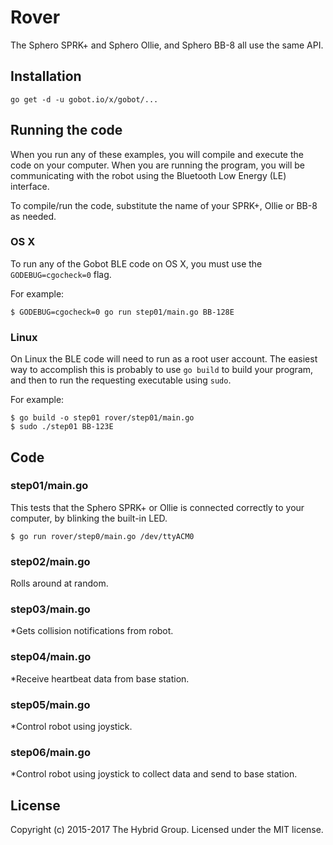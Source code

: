 # Rover

The Sphero SPRK+ and Sphero Ollie, and Sphero BB-8 all use the same API.

## Installation

```
go get -d -u gobot.io/x/gobot/...
```

## Running the code
When you run any of these examples, you will compile and execute the code on your computer. When you are running the program, you will be communicating with the robot using the Bluetooth Low Energy (LE) interface.

To compile/run the code, substitute the name of your SPRK+, Ollie or BB-8 as needed.

### OS X

To run any of the Gobot BLE code on OS X, you must use the `GODEBUG=cgocheck=0` flag.

For example:

```
$ GODEBUG=cgocheck=0 go run step01/main.go BB-128E
```

### Linux

On Linux the BLE code will need to run as a root user account. The easiest way to accomplish this is probably to use `go build` to build your program, and then to run the requesting executable using `sudo`.

For example:

```
$ go build -o step01 rover/step01/main.go
$ sudo ./step01 BB-123E
```

## Code

### step01/main.go

This tests that the Sphero SPRK+ or Ollie is connected correctly to your computer, by blinking the built-in LED.

```
$ go run rover/step0/main.go /dev/ttyACM0
```


### step02/main.go

Rolls around at random.

### step03/main.go

*Gets collision notifications from robot.

### step04/main.go

*Receive heartbeat data from base station.

### step05/main.go

*Control robot using joystick.

### step06/main.go

*Control robot using joystick to collect data and send to base station.

## License

Copyright (c) 2015-2017 The Hybrid Group. Licensed under the MIT license.
